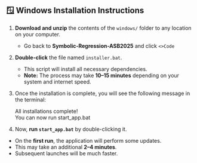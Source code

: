 ## 🪟 Windows Installation Instructions

1. **Download and unzip** the contents of the `windows/` folder to any location on your computer.
   - Go back to **Symbolic-Regression-ASB2025** and click `<>Code` 

3. **Double-click** the file named `installer.bat`.  
   - This script will install all necessary dependencies.  
   - **Note:** The process may take **10–15 minutes** depending on your system and internet speed.

4. Once the installation is complete, you will see the following message in the terminal:

     All installations complete!  
     You can now run start_app.bat


5. Now, **run `start_app.bat`** by double-clicking it.  
- On the **first run**, the application will perform some updates.  
- This may take an additional **2–4 minutes**.  
- Subsequent launches will be much faster.


